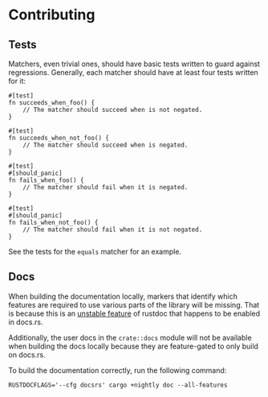 # Contributing

## Tests

Matchers, even trivial ones, should have basic tests written to guard against
regressions. Generally, each matcher should have at least four tests written for
it:

```rust,no_run
#[test]
fn succeeds_when_foo() {
    // The matcher should succeed when is not negated.
}

#[test]
fn succeeds_when_not_foo() {
    // The matcher should succeed when is negated.
}

#[test]
#[should_panic]
fn fails_when_foo() {
    // The matcher should fail when it is negated.
}

#[test]
#[should_panic]
fn fails_when_not_foo() {
    // The matcher should fail when it is not negated.
}
```

See the tests for the `equals` matcher for an example.

## Docs

When building the documentation locally, markers that identify which features
are required to use various parts of the library will be missing. That is
because this is an [unstable
feature](https://github.com/rust-lang/rust/issues/43781) of rustdoc that
happens to be enabled in docs.rs.

Additionally, the user docs in the `crate::docs` module will not be available
when building the docs locally because they are feature-gated to only build on
docs.rs.

To build the documentation correctly, run the following command:

```shell
RUSTDOCFLAGS='--cfg docsrs' cargo +nightly doc --all-features
```
